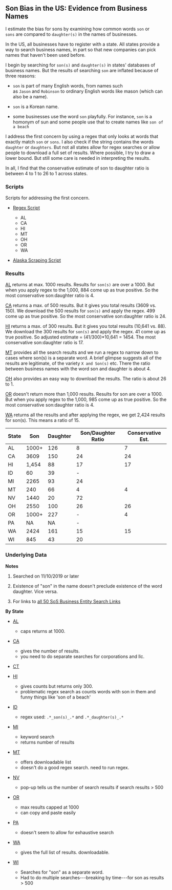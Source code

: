 ## Son Bias in the US: Evidence from Business Names

I estimate the bias for sons by examining how common words `son` or `sons` are compared to `daughter(s)` in the names of businesses.

In the US, all businesses have to register with a state. All states provide a way to search business names, in part so that new companies can pick names that haven't been used before.

I begin by searching for `son(s)` and `daughter(s)` in states' databases of business names. But the results of searching `son` are inflated because of three reasons:

* `son` is part of many English words, from names such as `Jason` and `Robinson` to ordinary English words like mason (which can also be a name).

* `son` is a Korean name. 

* some businesses use the word `son` playfully. For instance, `son` is a homonym of sun and some people use that to create names like `son of a beach`

I address the first concern by using a regex that only looks at words that exactly match `son` or `sons`. I also check if the string contains the words `daughter` or `daughters`. But not all states allow for regex searches or allow people to download a full set of results. Where possible, I try to draw a lower bound. But still some care is needed in interpreting the results.

In all, I find that the conservative estimate of son to daughter ratio is between 4 to 1 to 26 to 1 across states.

### Scripts

Scripts for addressing the first concern.

* [Regex Script](scripts/dson.R)
    - AL
    - CA
    - HI
    - MT
    - OH
    - OR
    - WA

* [Alaska Scraping Script](script/ak_son.ipynb)

### Results 

[AL](data/al) returns at max. 1000 results. Results for `son(s)` are over a 1000. But when you apply regex to the 1,000, 884 come up as true positive. So the most conservative son:daughter ratio is 4. 

[CA](data/ca) returns a max. of 500 results. But it gives you total results (3609 vs. 150). We download the 500 results for `son(s)` and apply the regex. 499 come up as true positive. So the most conservative son:daughter ratio is 24. 

[HI](data/hi) returns a max. of 300 results. But it gives you total results (10,641 vs. 88). We download the 300 results for `son(s)` and apply the regex. 41 come up as true positive. So adjusted estimate = (41/300)*10,641 = 1454. The most conservative son:daughter ratio is 17. 

[MT](data/mt/) provides all the search results and we run a regex to narrow down to cases where son(s) is a separate word. A brief glimpse suggests all of the results are legitimate, of the variety `X and Son(s)` etc. There the ratio between business names with the word son and daughter is about 4. 

[OH](data/oh/) also provides an easy way to download the results. The ratio is about 26 to 1.   

[OR](data/or/) doesn't return more than 1,000 results. Results for son are over a 1000. But when you apply regex to the 1,000, 985 come up as true positive. So the most conservative son:daughter ratio is 4. 

[WA](data/wa/) returns all the results and after applying the regex, we get 2,424 results for son(s). This means a ratio of 15. 

| State | Son    | Daughter| Son/Daughter Ratio | Conservative Est. | 
|-------|--------|---------|--------------------|-------------------|
|  AL   |  1000+ |  126    |        8           |        7          |
|  CA   |  3609  |  150    |        24          |        24         |
|  HI   |  1,454 |  88     |        17          |        17         |
|  ID   |  60    |  39     |        -           |                   | 
|  MI   |  2265  |  93     |        24          |                   |
|  MT   |  240   |  66     |        4           |         4         |
|  NV   |  1440  |  20     |        72          |                   |
|  OH   |  2550  |  100    |        26          |        26         |
|  OR   |  1000+ |  227    |        -           |         4         |
|  PA   |   NA   |  NA     |        -           |                   |
|  WA   |  2424  |  161    |        15          |         15        |
|  WI   |  845   |  43     |        20          |                   |

### Underlying Data

**Notes**

1. Searched on 11/10/2019 or later

2. Existence of "son" in the name doesn't preclude existence of the word daughter. Vice versa. 

3. For links to [all 50 SoS Business Entity Search Links](https://www.llcuniversity.com/50-secretary-of-state-sos-business-entity-search/)

**By State**

* [AL](https://www.sos.alabama.gov/government-records/business-entity-records)
    - caps returns at 1000.

* [CA](https://businesssearch.sos.ca.gov/)
    - gives the number of results. 
    - you need to do separate searches for corporations and llc. 

* [CT](https://www.concord-sots.ct.gov/CONCORD/online?sn=PublicInquiry&eid=9740)

* [HI](https://hbe.ehawaii.gov/documents/search.html)
    - gives counts but returns only 300. 
    - problematic regex search as counts words with son in them and funny things like 'son of a beach'

* [ID](https://sosbiz.idaho.gov/search/business)
    - regex used: `.*_son(s)_.*` and `.*_daughter(s)_.*`

* [MI](https://cofs.lara.state.mi.us/SearchApi/Search/Search)
    - keyword search
    - returns number of results

* [MT](https://sosmt.gov/business/)
    - offers downloadable list
    - doesn't do a good regex search. need to run regex.

* [NV](https://esos.nv.gov/EntitySearch/OnlineEntitySearch)
    - pop-up tells us the number of search results if search results > 500

* [OR](http://egov.sos.state.or.us/br/pkg_web_name_srch_inq.login)
    - max results capped at 1000
    - can copy and paste easily

* [PA](https://www.corporations.pa.gov/Search/corpsearch) 
    - doesn't seem to allow for exhaustive search

* [WA](https://ccfs.sos.wa.gov/#/)
    - gives the full list of results. downloadable.

* [WI](https://www.wdfi.org/apps/CorpSearch/Advanced.aspx?type=Simple&q=son)
    - Searches for "son" as a separate word.
    - Had to do multiple searches---breaking by time---for son as results > 500

